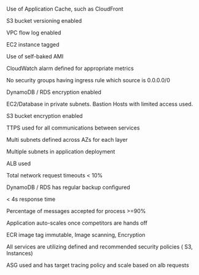 Use of Application Cache, such as CloudFront

S3 bucket versioning enabled

VPC flow log enabled

EC2 instance tagged

Use of self-baked AMI

CloudWatch alarm defined for appropriate metrics

No security groups having ingress rule which source is 0.0.0.0/0

DynamoDB / RDS encryption enabled

EC2/Database in private subnets. Bastion Hosts with limited access used.

S3 bucket encryption enabled

TTPS used for all communications between services

Multi subnets defined across AZs for each layer

Multiple subnets in application deployment

ALB used

Total network request timeouts < 10% 

DynamoDB / RDS has regular backup configured

< 4s response time

Percentage of messages accepted for process >=90%

Application auto-scales once competitors are hands off

ECR image tag immutable, Image scanning, Encryption

All services are utilizing defined and recommended security policies ( S3, Instances)

ASG used and has target tracing policy and scale based on alb requests

